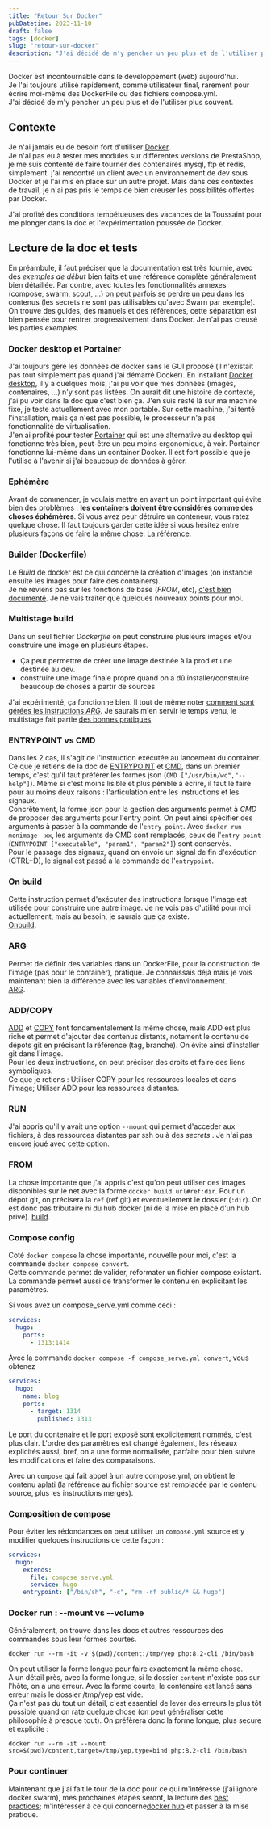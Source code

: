 ```yaml
---
title: "Retour Sur Docker"
pubDatetime: 2023-11-10
draft: false
tags: [docker]
slug: "retour-sur-docker"
description: "J'ai décidé de m'y pencher un peu plus et de l'utiliser plus souvent."
---
```


Docker est incontournable dans le développement (web) aujourd'hui.  
Je l'ai toujours utilisé rapidement, comme utilisateur final, rarement pour écrire moi-même des DockerFile ou des fichiers compose.yml.  
J'ai décidé de m'y pencher un peu plus et de l'utiliser plus souvent.

<!--more-->

## Contexte

Je n'ai jamais eu de besoin fort d'utiliser [Docker](https://www.docker.com/).  
Je n'ai pas eu à tester mes modules sur différentes versions de PrestaShop, je me suis contenté de faire tourner des contenaires mysql, ftp et redis, simplement. j'ai rencontré un client avec un environnement de dev sous Docker et je l'ai mis en place sur un autre projet. Mais dans ces contextes de travail, je n'ai pas pris le temps de bien creuser les possibilités offertes par Docker.

J'ai profité des conditions tempétueuses des vacances de la Toussaint pour me plonger dans la doc et l'expérimentation poussée de Docker.

## Lecture de la doc et tests

En préambule, il faut préciser que la documentation est très fournie, avec des _exemples de début_ bien faits et une référence complète généralement bien détaillée.
Par contre, avec toutes les fonctionnalités annexes (compose, swarm, scout, ...) on peut parfois se perdre un peu dans les contenus (les secrets ne sont pas utilisables qu'avec Swarn par exemple).
On trouve des guides, des manuels et des références, cette séparation est bien pensée pour rentrer progressivement dans Docker. Je n'ai pas creusé les parties _exemples_.

### Docker desktop et Portainer

J'ai toujours géré les données de docker sans le GUI proposé (il n'existait pas tout simplement pas quand j'ai démarré Docker). En installant [Docker desktop](https://www.docker.com/products/docker-desktop/), il y a quelques mois, j'ai pu voir que mes données (images, contenaires, ...) n'y sont pas listées. On aurait dit une histoire de contexte, j'ai pu voir dans la doc que c'est bien ça. J'en suis resté là sur ma machine fixe, je teste actuellement avec mon portable. Sur cette machine, j'ai tenté l'installation, mais ça n'est pas possible, le processeur n'a pas fonctionnalité de virtualisation.  
J'en ai profité pour tester [Portainer](https://www.portainer.io/) qui est une alternative au desktop qui fonctionne très bien, peut-être un peu moins ergonomique, à voir. Portainer fonctionne lui-même dans un container Docker. Il est fort possible que je l'utilise à l'avenir si j'ai beaucoup de données à gérer.

### Ephémère

Avant de commencer, je voulais mettre en avant un point important qui évite bien des problèmes : **les containers doivent être considérés comme des choses éphémères**. Si vous avez peur détruire un conteneur, vous ratez quelque chose. Il faut toujours garder cette idée si vous hésitez entre plusieurs façons de faire la même chose. [La référence](https://docs.docker.com/develop/develop-images/guidelines/#create-ephemeral-containers).

### Builder (Dockerfile)

Le _Build_ de docker est ce qui concerne la création d'images (on instancie ensuite les images pour faire des containers).  
Je ne reviens pas sur les fonctions de base (_FROM_, etc), [c'est bien documenté](https://docs.docker.com/build/building/packaging/). Je ne vais traiter que quelques nouveaux points pour moi.

### Multistage build

Dans un seul fichier _Dockerfile_ on peut construire plusieurs images et/ou construire une image en plusieurs étapes.

- Ça peut permettre de créer une image destinée à la prod et une destinée au dev.
- construire une image finale propre quand on a dû installer/construire beaucoup de choses à partir de sources

J'ai expérimenté, ça fonctionne bien. Il tout de même noter [comment sont gérées les instructions _ARG_](https://docs.docker.com/engine/reference/builder/#understand-how-arg-and-from-interact). Je saurais m'en servir le temps venu, le multistage fait partie [des bonnes pratiques](https://docs.docker.com/develop/develop-images/guidelines/#use-multi-stage-builds).

### ENTRYPOINT vs CMD

Dans les 2 cas, il s'agit de l'instruction exécutée au lancement du container.  
Ce que je retiens de la doc de [ENTRYPOINT](https://docs.docker.com/engine/reference/builder/#entrypoint) et [CMD](https://docs.docker.com/engine/reference/builder/#cmd), dans un premier temps, c'est qu'il faut préférer les formes json (`CMD ["/usr/bin/wc","--help"]`). Même si c'est moins lisible et plus pénible à écrire, il faut le faire pour au moins deux raisons : l'articulation entre les instructions et les signaux.  
Concrêtement, la forme json pour la gestion des arguments permet à _CMD_ de proposer des arguments pour l'entry point. On peut ainsi spécifier des arguments à passer à la commande de l'`entry point`. Avec `docker run monimage -xx`, les arguments de CMD sont remplacés, ceux de l'`entry point` (`ENTRYPOINT ["executable", "param1", "param2"]`) sont conservés.  
Pour le passage des signaux, quand on envoie un signal de fin d'exécution (CTRL+D), le signal est passé à la commande de l'`entrypoint`.

### On build

Cette instruction permet d'exécuter des instructions lorsque l'image est utilisée pour construire une autre image. Je ne vois pas d'utilité pour moi actuellement, mais au besoin, je saurais que ça existe.  
[Onbuild](https://docs.docker.com/engine/reference/builder/#onbuild).

### ARG

Permet de définir des variables dans un DockerFile, pour la construction de l'image (pas pour le container), pratique. Je connaissais déjà mais je vois maintenant bien la différence avec les variables d'environnement.  
[ARG](https://docs.docker.com/engine/reference/builder/#arg).

### ADD/COPY

[ADD](https://docs.docker.com/engine/reference/builder/#add) et [COPY](https://docs.docker.com/engine/reference/builder/#copy) font fondamentalement la même chose, mais ADD est plus riche et permet d'ajouter des contenus distants, notament le contenu de dépots git en précisant la référence (tag, branche). On évite ainsi d'installer git dans l'image.  
Pour les deux instructions, on peut préciser des droits et faire des liens symboliques.  
Ce que je retiens : Utiliser COPY pour les ressources locales et dans l'image; Utiliser ADD pour les ressources distantes.

### RUN

J'ai appris qu'il y avait une option `--mount` qui permet d'acceder aux fichiers, à des ressources distantes par ssh ou à des _secrets_ . Je n'ai pas encore joué avec cette option.

### FROM

La chose importante que j'ai appris c'est qu'on peut utiliser des images disponibles sur le net avec la forme `docker build url#ref:dir`. Pour un dépot git, on précisera la `ref` (ref git) et eventuellement le dossier (`:dir`). On est donc pas tributaire ni du hub docker (ni de la mise en place d'un hub privé). [build](https://docs.docker.com/engine/reference/commandline/build/#git-repositories).

### Compose config

Coté `docker compose` la chose importante, nouvelle pour moi, c'est la commande `docker compose convert`.  
Cette commande permet de valider, reformater un fichier compose existant. La commande permet aussi de transformer le contenu en explicitant les paramètres.

Si vous avez un compose_serve.yml comme ceci :

```yaml
services:
  hugo:
    ports:
      - 1313:1414
```

Avec la commande `docker compose -f compose_serve.yml convert`, vous obtenez

```yaml
services:
  hugo:
    name: blog
    ports:
      - target: 1314
        published: 1313
```

Le port du contenaire et le port exposé sont explicitement nommés, c'est plus clair. L'ordre des paramètres est changé également, les réseaux explicités aussi, bref, on a une forme normalisée, parfaite pour bien suivre les modifications et faire des comparaisons.

Avec un `compose` qui fait appel à un autre compose.yml, on obtient le contenu aplati (la référence au fichier source est remplacée par le contenu source, plus les instructions mergés).

### Composition de compose

Pour éviter les rédondances on peut utiliser un `compose.yml` source et y modifier quelques instructions de cette façon :

```yaml
services:
  hugo:
    extends:
      file: compose_serve.yml
      service: hugo
    entrypoint: ["/bin/sh", "-c", "rm -rf public/* && hugo"]
```

### Docker run : --mount vs --volume

Généralement, on trouve dans les docs et autres ressources des commandes sous leur formes courtes.

```shell
docker run --rm -it -v $(pwd)/content:/tmp/yep php:8.2-cli /bin/bash
```

On peut utiliser la forme longue pour faire exactement la même chose.  
A un détail près, avec la forme longue, si le dossier `content` n'existe pas sur l'hôte, on a une erreur. Avec la forme courte, le contenaire est lancé sans erreur mais le dossier /tmp/yep est vide.  
Ça n'est pas du tout un détail, c'est essentiel de lever des erreurs le plus tôt possible quand on rate quelque chose (on peut généraliser cette philosophie à presque tout). On préfèrera donc la forme longue, plus secure et explicite :

```shell
docker run --rm -it --mount src=$(pwd)/content,target=/tmp/yep,type=bind php:8.2-cli /bin/bash
```

### Pour continuer

Maintenant que j'ai fait le tour de la doc pour ce qui m'intéresse (j'ai ignoré docker swarm), mes prochaines étapes seront, la lecture des [best practices](https://docs.docker.com/develop/develop-images/dockerfile_best-practices/); m'intéresser à ce qui concerne[docker hub](https://docs.docker.com/docker-hub/) et passer à la mise pratique.
